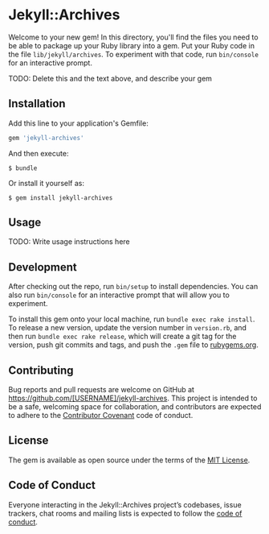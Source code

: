 # Jekyll::Archives

Welcome to your new gem! In this directory, you'll find the files you need to be able to package up your Ruby library into a gem. Put your Ruby code in the file `lib/jekyll/archives`. To experiment with that code, run `bin/console` for an interactive prompt.

TODO: Delete this and the text above, and describe your gem

## Installation

Add this line to your application's Gemfile:

```ruby
gem 'jekyll-archives'
```

And then execute:

    $ bundle

Or install it yourself as:

    $ gem install jekyll-archives

## Usage

TODO: Write usage instructions here

## Development

After checking out the repo, run `bin/setup` to install dependencies. You can also run `bin/console` for an interactive prompt that will allow you to experiment.

To install this gem onto your local machine, run `bundle exec rake install`. To release a new version, update the version number in `version.rb`, and then run `bundle exec rake release`, which will create a git tag for the version, push git commits and tags, and push the `.gem` file to [rubygems.org](https://rubygems.org).

## Contributing

Bug reports and pull requests are welcome on GitHub at https://github.com/[USERNAME]/jekyll-archives. This project is intended to be a safe, welcoming space for collaboration, and contributors are expected to adhere to the [Contributor Covenant](http://contributor-covenant.org) code of conduct.

## License

The gem is available as open source under the terms of the [MIT License](https://opensource.org/licenses/MIT).

## Code of Conduct

Everyone interacting in the Jekyll::Archives project’s codebases, issue trackers, chat rooms and mailing lists is expected to follow the [code of conduct](https://github.com/[USERNAME]/jekyll-archives/blob/master/CODE_OF_CONDUCT.md).
